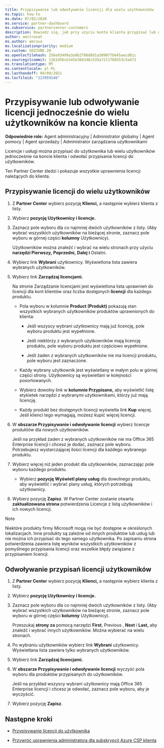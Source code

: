 ```yaml
---
title: Przypisywanie lub odwoływanie licencji dla wielu użytkowników
ms.topic: how-to
ms.date: 07/02/2020
ms.service: partner-dashboard
ms.subservice: partnercenter-customers
description: Dowiedz się, jak przy użyciu konta klienta przypisać lub odwołać licencje i usługi do jednego użytkownika lub wielu użytkowników jednocześnie.
author: amitravat
ms.author: amrava
ms.localizationpriority: medium
ms.custom: SEOJUNE.20
ms.openlocfilehash: 256e93499a3a9b2786d8d1a309077b645aecd81c
ms.sourcegitcommit: 1161d5bcb345e368348c535a7211f0d353c5a471
ms.translationtype: MT
ms.contentlocale: pl-PL
ms.lasthandoff: 09/09/2021
ms.locfileid: "123959146"
---
```

# <a name="assign-or-revoke-licenses-at-the-same-time-to-multiple-users-in-a-customer-account"></a>Przypisywanie lub odwoływanie licencji jednocześnie do wielu użytkowników na koncie klienta

**Odpowiednie role:** Agent administracyjny | Administrator globalny | Agent pomocy | Agent sprzedaży | Administrator zarządzania użytkownikami

Licencje i usługi można przypisać do użytkownika lub wielu użytkowników jednocześnie na koncie klienta i odwołać przypisania licencji do użytkowników.

Ten Partner Center śledzi i pokazuje wszystkie uprawnienia licencji należących do klienta.

## <a name="assign-licenses-to-multiple-users"></a>Przypisywanie licencji do wielu użytkowników

1. Z **Partner Center** wybierz pozycję **Klienci,** a następnie wybierz klienta z listy.

2. Wybierz **pozycję Użytkownicy i licencje.**

3. Zaznacz pole wyboru dla co najmniej dwóch użytkowników z listy. (Aby wybrać wszystkich użytkowników na bieżącej stronie, zaznacz pole wyboru w górnej części **kolumny** Użytkownicy).

    Użytkowników można znaleźć i wybrać na wielu stronach przy użyciu **narzędzi Pierwszy,** **Poprzedni,** **Dalej** **i** Ostatni.

4. Wybierz link **Wybrani** użytkownicy. Wyświetlona lista zawiera wybranych użytkowników.

5. Wybierz link **Zarządzaj licencjami.**

    Na stronie Zarządzanie licencjami jest wyświetlona lista uprawnień do licencji dla kont klientów oraz liczba dostępnych **licencji** dla każdego produktu.

    - Pola wyboru w kolumnie **Product (Produkt)** pokazują stan wszystkich wybranych użytkowników produktów uprawnionych do klienta:

       - Jeśli wszyscy wybrani użytkownicy mają już licencję, pole wyboru produktu jest wypełnione.

       - Jeśli niektórzy z wybranych użytkowników mają licencję produktu, pole wyboru produktu jest częściowo wypełnione.

       - Jeśli żaden z wybranych użytkowników nie ma licencji produktu, pole wyboru jest zaznaczone.

    - Każdy wybrany użytkownik jest wyświetlany w małym polu w górnej części strony. Użytkownicy są wyświetlani w kolejności posortowanych.

    - Wybierz dowolny link w **kolumnie Przypisane,** aby wyświetlić listę etykietek narzędzi z wybranymi użytkownikami, którzy już mają licencję.

    - Każdy produkt bez dostępnych licencji wyświetla link **Kup** więcej. Jeśli klienci tego wymagają, możesz kupić więcej licencji.

6. W **obszarze Przypisywanie i odwoływanie licencji** wybierz licencje produktów dla nowych użytkowników. 

   Jeśli na przykład żaden z wybranych użytkowników nie ma Office 365 Enterprise licencji i chcesz je dodać, zaznacz pole wyboru. Potrzebujesz wystarczającej ilości licencji dla każdego wybranego produktu.

7. Wybierz więcej niż jeden produkt dla użytkowników, zaznaczając pole wyboru każdego produktu.
    -   Wybierz **pozycję Wyświetl plany usług** dla dowolnego produktu, aby wyświetlić i wybrać plany usług, których potrzebują użytkownicy.

8. Wybierz pozycję **Zapisz**. W Partner Center zostanie otwarta **zaktualizowana strona** potwierdzenia Licencje z listą użytkowników i ich nowych licencji.

>[!NOTE]
>Niektóre produkty firmy Microsoft mogą nie być dostępne w określonych lokalizacjach. Inne produkty są zależne od innych produktów lub usług lub nie można ich przypisać do tego samego użytkownika. Po zapisaniu strona potwierdzenia zawiera listę wyników wszystkich użytkowników z pomyślnego przypisania licencji oraz wszelkie błędy związane z przypisaniem licencji.

## <a name="revoke-users-license-assignments"></a>Odwoływanie przypisań licencji użytkowników

1. Z **Partner Center** wybierz pozycję **Klienci,** a następnie wybierz klienta z listy.

2. Wybierz **pozycję Użytkownicy i licencje.**

3. Zaznacz pole wyboru dla co najmniej dwóch użytkowników z listy. (Aby wybrać wszystkich użytkowników na bieżącej stronie, zaznacz pole wyboru w górnej części **kolumny** Użytkownicy).

    Przeszukaj **strony za** pomocą narzędzi **First**, Previous , **Next** i **Last,** aby znaleźć i wybrać innych użytkowników. Można wybierać na wielu stronach.

4. Po wybraniu użytkowników wybierz link **Wybrani** użytkownicy. Wyświetlana lista zawiera tylko wybranych użytkowników.

5. Wybierz link **Zarządzaj licencjami.**

6. W **obszarze Przypisywanie i odwoływanie licencji** wyczyść pola wyboru dla produktów przypisanych do użytkowników.

   Jeśli na przykład wszyscy wybrani użytkownicy mają Office 365 Enterprise licencji i chcesz je odwołać, zaznacz pole wyboru, aby je wyczyścić.

7. Wybierz pozycję **Zapisz**.

## <a name="next-steps"></a>Następne kroki

- [Przypisywanie licencji do użytkownika](assign-licenses-to-users.md)

- [Przywróć uprawnienia administratora dla subskrypcji Azure CSP klienta](revoke-reinstate-csp.md)